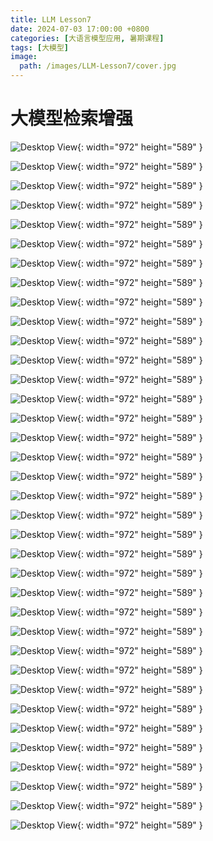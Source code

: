 ```yaml
---
title: LLM Lesson7
date: 2024-07-03 17:00:00 +0800
categories: [大语言模型应用, 暑期课程]
tags: [大模型]
image:
  path: /images/LLM-Lesson7/cover.jpg
---
```


# 大模型检索增强

![Desktop View](/images/大模型暑期课/LLM-Lesson7/1.jpg){: width="972" height="589" }

![Desktop View](/images/大模型暑期课/LLM-Lesson7/2.jpg){: width="972" height="589" }

![Desktop View](/images/大模型暑期课/LLM-Lesson7/3.jpg){: width="972" height="589" }

![Desktop View](/images/大模型暑期课/LLM-Lesson7/4.jpg){: width="972" height="589" }

![Desktop View](/images/大模型暑期课/LLM-Lesson7/5.jpg){: width="972" height="589" }

![Desktop View](/images/大模型暑期课/LLM-Lesson7/6.jpg){: width="972" height="589" }

![Desktop View](/images/大模型暑期课/LLM-Lesson7/7.jpg){: width="972" height="589" }

![Desktop View](/images/大模型暑期课/LLM-Lesson7/8.jpg){: width="972" height="589" }

![Desktop View](/images/大模型暑期课/LLM-Lesson7/9.jpg){: width="972" height="589" }

![Desktop View](/images/大模型暑期课/LLM-Lesson7/10.jpg){: width="972" height="589" }

![Desktop View](/images/大模型暑期课/LLM-Lesson7/11.jpg){: width="972" height="589" }

![Desktop View](/images/大模型暑期课/LLM-Lesson7/12.jpg){: width="972" height="589" }

![Desktop View](/images/大模型暑期课/LLM-Lesson7/13.jpg){: width="972" height="589" }

![Desktop View](/images/大模型暑期课/LLM-Lesson7/14.jpg){: width="972" height="589" }

![Desktop View](/images/大模型暑期课/LLM-Lesson7/15.jpg){: width="972" height="589" }

![Desktop View](/images/大模型暑期课/LLM-Lesson7/16.jpg){: width="972" height="589" }

![Desktop View](/images/大模型暑期课/LLM-Lesson7/17.jpg){: width="972" height="589" }

![Desktop View](/images/大模型暑期课/LLM-Lesson7/18.jpg){: width="972" height="589" }

![Desktop View](/images/大模型暑期课/LLM-Lesson7/19.jpg){: width="972" height="589" }

![Desktop View](/images/大模型暑期课/LLM-Lesson7/20.jpg){: width="972" height="589" }

![Desktop View](/images/大模型暑期课/LLM-Lesson7/21.jpg){: width="972" height="589" }

![Desktop View](/images/大模型暑期课/LLM-Lesson7/22.jpg){: width="972" height="589" }

![Desktop View](/images/大模型暑期课/LLM-Lesson7/23.jpg){: width="972" height="589" }

![Desktop View](/images/大模型暑期课/LLM-Lesson7/24.jpg){: width="972" height="589" }

![Desktop View](/images/大模型暑期课/LLM-Lesson7/25.jpg){: width="972" height="589" }

![Desktop View](/images/大模型暑期课/LLM-Lesson7/26.jpg){: width="972" height="589" }

![Desktop View](/images/大模型暑期课/LLM-Lesson7/27.jpg){: width="972" height="589" }

![Desktop View](/images/大模型暑期课/LLM-Lesson7/28.jpg){: width="972" height="589" }

![Desktop View](/images/大模型暑期课/LLM-Lesson7/29.jpg){: width="972" height="589" }

![Desktop View](/images/大模型暑期课/LLM-Lesson7/30.jpg){: width="972" height="589" }

![Desktop View](/images/大模型暑期课/LLM-Lesson7/31.jpg){: width="972" height="589" }

![Desktop View](/images/大模型暑期课/LLM-Lesson7/32.jpg){: width="972" height="589" }

![Desktop View](/images/大模型暑期课/LLM-Lesson7/33.jpg){: width="972" height="589" }

![Desktop View](/images/大模型暑期课/LLM-Lesson7/34.jpg){: width="972" height="589" }

![Desktop View](/images/大模型暑期课/LLM-Lesson7/35.jpg){: width="972" height="589" }

![Desktop View](/images/大模型暑期课/LLM-Lesson7/36.jpg){: width="972" height="589" }